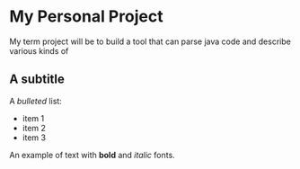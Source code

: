 # My Personal Project

My term project will be to build a tool that can parse java code and describe various kinds of 

## A subtitle

A *bulleted* list:
- item 1
- item 2
- item 3

An example of text with **bold** and *italic* fonts.  